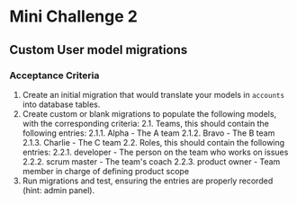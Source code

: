 # Mini Challenge 2
## Custom User model migrations
### Acceptance Criteria
1. Create an initial migration that would translate your models in `accounts` into database tables.
2. Create custom or blank migrations to populate the following models, with the corresponding criteria:
2.1. Teams, this should contain the following entries:
2.1.1. Alpha - The A team
2.1.2. Bravo - The B team
2.1.3. Charlie - The C team
2.2. Roles, this should contain the following entries:
2.2.1. developer - The person on the team who works on issues
2.2.2. scrum master - The team's coach
2.2.3. product owner - Team member in charge of defining product scope
3. Run migrations and test, ensuring the entries are properly recorded (hint: admin panel).
